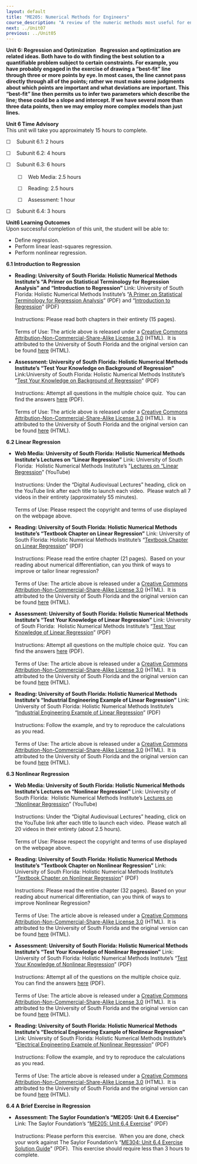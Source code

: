 ```yaml
---
layout: default
title: "ME205: Numerical Methods for Engineers"
course_description: "A review of the numeric methods most useful for engineers, with particular emphasis on numbers and binary systems, numerical differentiation, linear algebra, solving non-linear systems, regression and optimization, ordinary differential equations, and fourier and finite element methods."
next: ../Unit07
previous: ../Unit05
---
```

**Unit 6: Regression and Optimization** <span id="6"></span> 
**Regression and optimization are related ideas. Both have to do with
finding the best solution to a quantifiable problem subject to certain
constraints. For example, you have probably engaged in the exercise of
drawing a “best-fit” line through three or more points by eye. In most
cases, the line cannot pass directly through all of the points; rather
we must make some judgments about which points are important and what
deviations are important. This “best-fit” line then permits us to infer
two parameters which describe the line; these could be a slope and
intercept. If we have several more than three data points, then we may
employ more complex models than just lines.**

**Unit 6 Time Advisory**  
This unit will take you approximately 15 hours to complete.  
  
 ☐    Subunit 6.1: 2 hours  
  
 ☐    Subunit 6.2: 4 hours  
  
 ☐    Subunit 6.3: 6 hours  
    
         ☐    Web Media: 2.5 hours  
  
         ☐    Reading: 2.5 hours  
  
         ☐    Assessment: 1 hour  
  
 ☐    Subunit 6.4: 3 hours

**Unit6 Learning Outcomes**  
Upon successful completion of this unit, the student will be able to:  
  
-   Define regression.
-   Perform linear least-squares regression.
-   Perform nonlinear regression.

**6.1 Introduction to Regression** <span id="6.1"></span> 
-   **Reading: University of South Florida: Holistic Numerical Methods
    Institute’s “A Primer on Statistical Terminology for Regression
    Analysis” and “Introduction to Regression”**
    Link: University of South Florida: Holistic Numerical Methods
    Institute’s “[A Primer on Statistical Terminology for Regression
    Analysis](https://resources.saylor.org/wwwresources/archived/site/wp-content/uploads/2011/11/ME205-6.1-TEXT1.pdf)”
    (PDF) and “[Introduction to
    Regression](https://resources.saylor.org/wwwresources/archived/site/wp-content/uploads/2011/11/ME205-6.1-TEXT2.pdf)”
    (PDF)  
        
     Instructions: Please read both chapters in their entirety (15
    pages).  
        
     Terms of Use: The article above is released under a [Creative
    Commons Attribution-Non-Commercial-Share-Alike License
    3.0](http://creativecommons.org/licenses/by-nc-sa/3.0/) (HTML).  It
    is attributed to the University of South Florida and the original
    version can be found [here](http://numericalmethods.eng.usf.edu/)
    (HTML).

-   **Assessment: University of South Florida: Holistic Numerical
    Methods Institute’s “Test Your Knowledge on Background of
    Regression”**
    Link:University of South Florida: Holistic Numerical Methods
    Institute’s “[Test Your Knowledge on Background of
    Regression](https://resources.saylor.org/wwwresources/archived/site/wp-content/uploads/2011/11/ME205-6.1-ASSESSMENT.pdf)”
    (PDF)  
        
     Instructions: Attempt all questions in the multiple choice quiz. 
    You can find the answers
    [here](https://resources.saylor.org/wwwresources/archived/site/wp-content/uploads/2011/11/ME205-6.1-ASSESSMENTANSWERS.pdf)
    (PDF).  
        
     Terms of Use: The article above is released under a [Creative
    Commons Attribution-Non-Commercial-Share-Alike License
    3.0](http://creativecommons.org/licenses/by-nc-sa/3.0/) (HTML).  It
    is attributed to the University of South Florida and the original
    version can be found [here](http://numericalmethods.eng.usf.edu/)
    (HTML).

**6.2 Linear Regression** <span id="6.2"></span> 
-   **Web Media: University of South Florida: Holistic Numerical Methods
    Institute’s Lectures on “Linear Regression”**
    Link: University of South Florida:  Holistic Numerical Methods
    Institute’s "[Lectures on “Linear
    Regression](http://numericalmethods.eng.usf.edu/topics/linear_regression.html)”
    (YouTube)  
        
     Instructions: Under the “Digital Audiovisual Lectures” heading,
    click on the YouTube link after each title to launch each video. 
    Please watch all 7 videos in their entirety (approximately 55
    minutes).  
        
     Terms of Use: Please respect the copyright and terms of use
    displayed on the webpage above.

-   **Reading: University of South Florida: Holistic Numerical Methods
    Institute’s “Textbook Chapter on Linear Regression”**
    Link: University of South Florida: Holistic Numerical Methods
    Institute’s “[Textbook Chapter on Linear
    Regression](https://resources.saylor.org/wwwresources/archived/site/wp-content/uploads/2011/11/ME205-6.2-TEXT.pdf)”
    (PDF)  
        
     Instructions: Please read the entire chapter (21 pages).  Based on
    your reading about numerical differentiation, can you think of ways
    to improve or tailor linear regression?  
        
     Terms of Use: The article above is released under a [Creative
    Commons Attribution-Non-Commercial-Share-Alike License
    3.0](http://creativecommons.org/licenses/by-nc-sa/3.0/) (HTML).  It
    is attributed to the University of South Florida and the original
    version can be found [here](http://numericalmethods.eng.usf.edu/)
    (HTML).

-   **Assessment: University of South Florida: Holistic Numerical
    Methods Institute’s “Test Your Knowledge of Linear Regression”**
    Link: University of South Florida:  Holistic Numerical Methods
    Institute’s “[Test Your Knowledge of Linear
    Regression](https://resources.saylor.org/wwwresources/archived/site/wp-content/uploads/2011/11/ME205-6.2-ASSESSMENT.pdf)”
    (PDF)  
        
     Instructions: Attempt all questions on the multiple choice quiz. 
    You can find the answers
    [here](https://resources.saylor.org/wwwresources/archived/site/wp-content/uploads/2011/11/ME205-6.2-ASSESSMENTANSWERS.pdf)
    (PDF).  
        
     Terms of Use: The article above is released under a [Creative
    Commons Attribution-Non-Commercial-Share-Alike License
    3.0](http://creativecommons.org/licenses/by-nc-sa/3.0/) (HTML).  It
    is attributed to the University of South Florida and the original
    version can be found [here](http://numericalmethods.eng.usf.edu/)
    (HTML).

-   **Reading: University of South Florida: Holistic Numerical Methods
    Institute’s “Industrial Engineering Example of Linear Regression”**
    Link: University of South Florida: Holistic Numerical Methods
    Institute’s “[Industrial Engineering Example of Linear
    Regression](https://resources.saylor.org/wwwresources/archived/site/wp-content/uploads/2011/11/ME205-6.2-TEXT2EXAMPLE.pdf)”
    (PDF)  
        
     Instructions: Follow the example, and try to reproduce the
    calculations as you read.  
        
     Terms of Use: The article above is released under a [Creative
    Commons Attribution-Non-Commercial-Share-Alike License
    3.0](http://creativecommons.org/licenses/by-nc-sa/3.0/) (HTML).  It
    is attributed to the University of South Florida and the original
    version can be found [here](http://numericalmethods.eng.usf.edu/)
    (HTML).

**6.3 Nonlinear Regression** <span id="6.3"></span> 
-   **Web Media: University of South Florida: Holistic Numerical Methods
    Institute’s Lectures on “Nonlinear Regression”**
    Link: University of South Florida:  Holistic Numerical Methods
    Institute’s [Lectures on “Nonlinear
    Regression](http://numericalmethods.eng.usf.edu/topics/nonlinear_regression.html)”
    (YouTube)  
        
     Instructions: Under the “Digital Audiovisual Lectures” heading,
    click on the YouTube link after each title to launch each video.
     Please watch all 20 videos in their entirety (about 2.5 hours).  
        
     Terms of Use: Please respect the copyright and terms of use
    displayed on the webpage above.

-   **Reading: University of South Florida: Holistic Numerical Methods
    Institute’s “Textbook Chapter on Nonlinear Regression”**
    Link: University of South Florida: Holistic Numerical Methods
    Institute’s “[Textbook Chapter on Nonlinear
    Regression](https://resources.saylor.org/wwwresources/archived/site/wp-content/uploads/2011/11/ME205-6.3-TEXT.pdf)”
    (PDF)  
        
     Instructions: Please read the entire chapter (32 pages).  Based on
    your reading about numerical differentiation, can you think of ways
    to improve Nonlinear Regression?  
        
     Terms of Use: The article above is released under a [Creative
    Commons Attribution-Non-Commercial-Share-Alike License
    3.0](http://creativecommons.org/licenses/by-nc-sa/3.0/) (HTML).  It
    is attributed to the University of South Florida and the original
    version can be found [here](http://numericalmethods.eng.usf.edu/)
    (HTML).

-   **Assessment: University of South Florida: Holistic Numerical
    Methods Institute’s “Test Your Knowledge of Nonlinear Regression”**
    Link: University of South Florida: Holistic Numerical Methods
    Institute’s “[Test Your Knowledge of Nonlinear
    Regression](https://resources.saylor.org/wwwresources/archived/site/wp-content/uploads/2011/11/ME205-6.3-ASSESSMENT.pdf)”
    (PDF)  
        
     Instructions: Attempt all of the questions on the multiple choice
    quiz.  You can find the answers
    [here](https://resources.saylor.org/wwwresources/archived/site/wp-content/uploads/2011/11/ME205-6.3-ASSESSMENTANSWERS.pdf)
    (PDF).  
        
     Terms of Use: The article above is released under a [Creative
    Commons Attribution-Non-Commercial-Share-Alike License
    3.0](http://creativecommons.org/licenses/by-nc-sa/3.0/) (HTML).  It
    is attributed to the University of South Florida and the original
    version can be found [here](http://numericalmethods.eng.usf.edu/)
    (HTML).

-   **Reading: University of South Florida: Holistic Numerical Methods
    Institute’s “Electrical Engineering Example of Nonlinear
    Regression”**
    Link: University of South Florida: Holistic Numerical Methods
    Institute’s “[Electrical Engineering Example of Nonlinear
    Regression](https://resources.saylor.org/wwwresources/archived/site/wp-content/uploads/2011/11/ME205-6.3-TEXT2EXAMPLE.pdf)”
    (PDF)  
        
     Instructions: Follow the example, and try to reproduce the
    calculations as you read.  
        
     Terms of Use: The article above is released under a [Creative
    Commons Attribution-Non-Commercial-Share-Alike License
    3.0](http://creativecommons.org/licenses/by-nc-sa/3.0/) (HTML).  It
    is attributed to the University of South Florida and the original
    version can be found [here](http://numericalmethods.eng.usf.edu/)
    (HTML).

**6.4 A Brief Exercise in Regression** <span id="6.4"></span> 
-   **Assessment: The Saylor Foundation’s “ME205: Unit 6.4 Exercise”**
    Link: The Saylor Foundation’s “[ME205: Unit 6.4
    Exercise](https://resources.saylor.org/wwwresources/archived/site/wp-content/uploads/2011/10/ME205-Subunit-6.4-Assignment-FINAL.pdf)”
    (PDF)  
        
     Instructions: Please perform this exercise.  When you are done,
    check your work against The Saylor Foundation’s “[ME304: Unit 6.4
    Exercise Solution
    Guide](https://resources.saylor.org/wwwresources/archived/site/wp-content/uploads/2011/10/ME205-Subunit-6.4-Answer-Key-FINAL.pdf)"
    (PDF).  This exercise should require less than 3 hours to complete.


